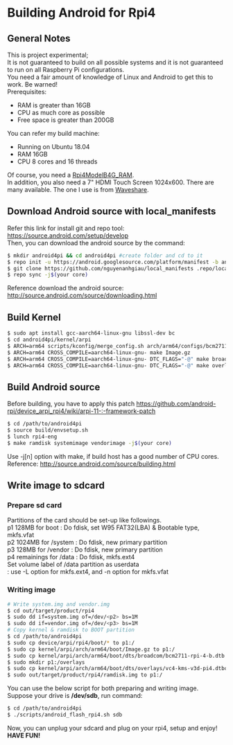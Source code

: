 # Building Android for Rpi4
## General Notes
This is project experimental;<br>
It is not guaranteed to build on all possible systems and it is not guaranteed to run on all Raspberry Pi configurations.<br>
You need a fair amount of knowledge of Linux and Android to get this to work. Be warned!<br>
Prerequisites:<br>
- RAM is greater than 16GB
- CPU as much core as possible
- Free space is greater than 200GB

You can refer my build machine:
- Running on Ubuntu 18.04
- RAM 16GB
- CPU 8 cores and 16 threads

Of course, you need a [Rpi4ModelB4G_RAM](https://hshop.vn/products/may-tinh-raspberry-pi-4-model-b-made-in-uk).<br>
In addition, you also need a 7" HDMI Touch Screen 1024x600. There are many available. The one I use is from [Waveshare](https://hshop.vn/products/man-hinh-7-inch-hdmi-lcd-h-cam-ung-dien-dung-waveshare-co-vo-bao-ve).
## Download Android source with local_manifests
Refer this link for install git and repo tool: https://source.android.com/setup/develop<br>
Then, you can download the android source by the command:

```bash
$ mkdir android4pi && cd android4pi #create folder and cd to it
$ repo init -u https://android.googlesource.com/platform/manifest -b android-11.0.0_r34
$ git clone https://github.com/nguyenanhgiau/local_manifests .repo/local_manifests -b rpi4-a11-telephony
$ repo sync -j$(your core)
 ```
Reference download the android source: http://source.android.com/source/downloading.html<br>

## Build Kernel
```bash
$ sudo apt install gcc-aarch64-linux-gnu libssl-dev bc
$ cd android4pi/kernel/arpi
$ ARCH=arm64 scripts/kconfig/merge_config.sh arch/arm64/configs/bcm2711_defconfig kernel/configs/android-base.config kernel/configs/android-recommended.config
$ ARCH=arm64 CROSS_COMPILE=aarch64-linux-gnu- make Image.gz
$ ARCH=arm64 CROSS_COMPILE=aarch64-linux-gnu- DTC_FLAGS="-@" make broadcom/bcm2711-rpi-4-b.dtb
$ ARCH=arm64 CROSS_COMPILE=aarch64-linux-gnu- DTC_FLAGS="-@" make overlays/vc4-kms-v3d-pi4.dtbo
```
## Build Android source

Before building, you have to apply this patch https://github.com/android-rpi/device_arpi_rpi4/wiki/arpi-11-:-framework-patch
```bash
$ cd /path/to/android4pi
$ source build/envsetup.sh
$ lunch rpi4-eng
$ make ramdisk systemimage vendorimage -j$(your core)
```
Use -j[n] option with make, if build host has a good number of CPU cores.<br>
Reference: http://source.android.com/source/building.html
## Write image to sdcard
### Prepare sd card
Partitions of the card should be set-up like followings.<br>
p1  128MB for boot : Do fdisk, set W95 FAT32(LBA) & Bootable type, mkfs.vfat<br>
p2 1024MB for /system : Do fdisk, new primary partition<br>
p3  128MB for /vendor : Do fdisk, new primary partition<br>
p4 remainings for /data : Do fdisk, mkfs.ext4<br>
Set volume label of /data partition as userdata<br>
: use -L option for mkfs.ext4, and -n option for mkfs.vfat<br>
 
### Writing image
```bash
# Write system.img and vendor.img
$ cd out/target/product/rpi4
$ sudo dd if=system.img of=/dev/<p2> bs=1M
$ sudo dd if=vendor.img of=/dev/<p3> bs=1M
# Copy kernel & ramdisk to BOOT partition
$ cd /path/to/android4pi
$ sudo cp device/arpi/rpi4/boot/* to p1:/
$ sudo cp kernel/arpi/arch/arm64/boot/Image.gz to p1:/
$ sudo cp kernel/arpi/arch/arm64/boot/dts/broadcom/bcm2711-rpi-4-b.dtb to p1:/
$ sudo mkdir p1:/overlays
$ sudo cp kernel/arpi/arch/arm64/boot/dts/overlays/vc4-kms-v3d-pi4.dtbo to p1:/overlays/
$ sudo out/target/product/rpi4/ramdisk.img to p1:/
```
You can use the below script for both preparing and writing image.<br>
Suppose your drive is **/dev/sdb**, run command:
```bash
$ cd /path/to/android4pi
$ ./scripts/android_flash_rpi4.sh sdb
```
Now, you can unplug your sdcard and plug on your rpi4, setup and enjoy!<br>
**HAVE FUN!**
